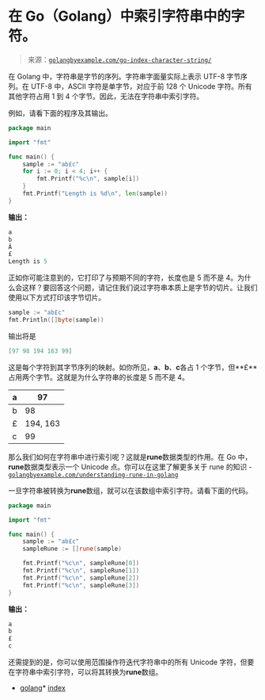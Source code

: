 <!--yml

类别：未分类

日期：2024-10-13 06:13:15

-->

# 在 Go（Golang）中索引字符串中的字符。

> 来源：[`golangbyexample.com/go-index-character-string/`](https://golangbyexample.com/go-index-character-string/)

在 Golang 中，字符串是字节的序列。字符串字面量实际上表示 UTF-8 字节序列。在 UTF-8 中，ASCII 字符是单字节，对应于前 128 个 Unicode 字符。所有其他字符占用 1 到 4 个字节。因此，无法在字符串中索引字符。

例如，请看下面的程序及其输出。

```go
package main

import "fmt"

func main() {
    sample := "ab£c"
    for i := 0; i < 4; i++ {
        fmt.Printf("%c\n", sample[i])
    }
    fmt.Printf("Length is %d\n", len(sample))
}
```

**输出：**

```go
a
b
Â
£
Length is 5
```

正如你可能注意到的，它打印了与预期不同的字符，长度也是 5 而不是 4。为什么会这样？要回答这个问题，请记住我们说过字符串本质上是字节的切片。让我们使用以下方式打印该字节切片。

```go
sample := "ab£c"
fmt.Println([]byte(sample))
```

输出将是

```go
[97 98 194 163 99]
```

这是每个字符到其字节序列的映射。如你所见，**a**、**b**、**c**各占 1 个字节，但**£**占用两个字节。这就是为什么字符串的长度是 5 而不是 4。

| a | 97 |
| --- | --- |
| b | 98 |
| £ | 194, 163 |
| c | 99 |

那么我们如何在字符串中进行索引呢？这就是**rune**数据类型的作用。在 Go 中，**rune**数据类型表示一个 Unicode 点。你可以在这里了解更多关于 rune 的知识 - [`golangbyexample.com/understanding-rune-in-golang`](https://golangbyexample.com/understanding-rune-in-golang)

一旦字符串被转换为**rune**数组，就可以在该数组中索引字符。请看下面的代码。

```go
package main

import "fmt"

func main() {
    sample := "ab£c"
    sampleRune := []rune(sample)

    fmt.Printf("%c\n", sampleRune[0])
    fmt.Printf("%c\n", sampleRune[1])
    fmt.Printf("%c\n", sampleRune[2])
    fmt.Printf("%c\n", sampleRune[3])
}
```

**输出：**

```go
a
b
£
c
```

还需提到的是，你可以使用范围操作符迭代字符串中的所有 Unicode 字符，但要在字符串中索引字符，可以将其转换为**rune**数组。

+   [golang](https://golangbyexample.com/tag/golang/)*   [index](https://golangbyexample.com/tag/index/)
